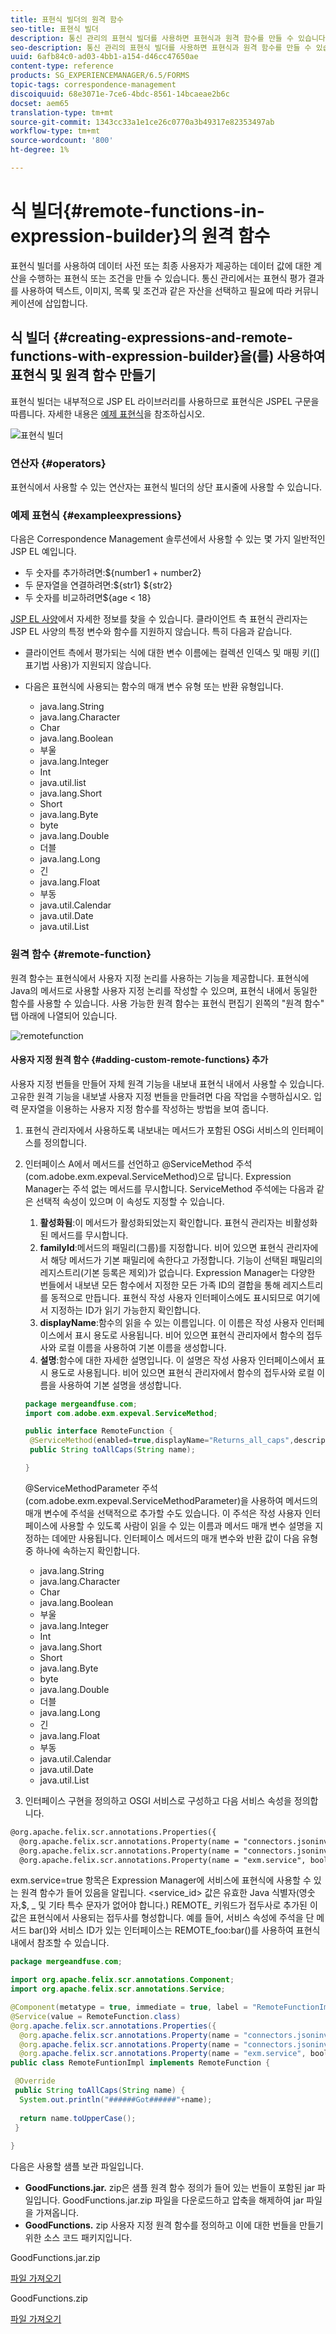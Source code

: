 ```yaml
---
title: 표현식 빌더의 원격 함수
seo-title: 표현식 빌더
description: 통신 관리의 표현식 빌더를 사용하면 표현식과 원격 함수를 만들 수 있습니다.
seo-description: 통신 관리의 표현식 빌더를 사용하면 표현식과 원격 함수를 만들 수 있습니다.
uuid: 6afb84c0-ad03-4bb1-a154-d46cc47650ae
content-type: reference
products: SG_EXPERIENCEMANAGER/6.5/FORMS
topic-tags: correspondence-management
discoiquuid: 68e3071e-7ce6-4bdc-8561-14bcaeae2b6c
docset: aem65
translation-type: tm+mt
source-git-commit: 1343cc33a1e1ce26c0770a3b49317e82353497ab
workflow-type: tm+mt
source-wordcount: '800'
ht-degree: 1%

---
```



# 식 빌더{#remote-functions-in-expression-builder}의 원격 함수

표현식 빌더를 사용하여 데이터 사전 또는 최종 사용자가 제공하는 데이터 값에 대한 계산을 수행하는 표현식 또는 조건을 만들 수 있습니다. 통신 관리에서는 표현식 평가 결과를 사용하여 텍스트, 이미지, 목록 및 조건과 같은 자산을 선택하고 필요에 따라 커뮤니케이션에 삽입합니다.

## 식 빌더 {#creating-expressions-and-remote-functions-with-expression-builder}을(를) 사용하여 표현식 및 원격 함수 만들기

표현식 빌더는 내부적으로 JSP EL 라이브러리를 사용하므로 표현식은 JSPEL 구문을 따릅니다. 자세한 내용은 [예제 표현식](#exampleexpressions)을 참조하십시오.

![표현식 빌더](assets/expressionbuilder.png)

### 연산자 {#operators}

표현식에서 사용할 수 있는 연산자는 표현식 빌더의 상단 표시줄에 사용할 수 있습니다.

### 예제 표현식 {#exampleexpressions}

다음은 Correspondence Management 솔루션에서 사용할 수 있는 몇 가지 일반적인 JSP EL 예입니다.

* 두 숫자를 추가하려면:${number1 + number2}
* 두 문자열을 연결하려면:${str1} ${str2}
* 두 숫자를 비교하려면${age &lt; 18}

[JSP EL 사양](https://download.oracle.com/otn-pub/jcp/jsp-2.1-fr-spec-oth-JSpec/jsp-2_1-fr-spec-el.pdf)에서 자세한 정보를 찾을 수 있습니다. 클라이언트 측 표현식 관리자는 JSP EL 사양의 특정 변수와 함수를 지원하지 않습니다. 특히 다음과 같습니다.

* 클라이언트 측에서 평가되는 식에 대한 변수 이름에는 컬렉션 인덱스 및 매핑 키([] 표기법 사용)가 지원되지 않습니다.
* 다음은 표현식에 사용되는 함수의 매개 변수 유형 또는 반환 유형입니다.

   * java.lang.String
   * java.lang.Character
   * Char
   * java.lang.Boolean
   * 부울
   * java.lang.Integer
   * Int
   * java.util.list
   * java.lang.Short
   * Short
   * java.lang.Byte
   * byte
   * java.lang.Double
   * 더블
   * java.lang.Long
   * 긴
   * java.lang.Float
   * 부동
   * java.util.Calendar
   * java.util.Date
   * java.util.List

### 원격 함수 {#remote-function}

원격 함수는 표현식에서 사용자 지정 논리를 사용하는 기능을 제공합니다. 표현식에 Java의 메서드로 사용할 사용자 지정 논리를 작성할 수 있으며, 표현식 내에서 동일한 함수를 사용할 수 있습니다. 사용 가능한 원격 함수는 표현식 편집기 왼쪽의 &quot;원격 함수&quot; 탭 아래에 나열되어 있습니다.

![remotefunction](assets/remotefunction.png)

#### 사용자 지정 원격 함수 {#adding-custom-remote-functions} 추가

사용자 지정 번들을 만들어 자체 원격 기능을 내보내 표현식 내에서 사용할 수 있습니다. 고유한 원격 기능을 내보낼 사용자 지정 번들을 만들려면 다음 작업을 수행하십시오. 입력 문자열을 이용하는 사용자 지정 함수를 작성하는 방법을 보여 줍니다.

1. 표현식 관리자에서 사용하도록 내보내는 메서드가 포함된 OSGi 서비스의 인터페이스를 정의합니다.
1. 인터페이스 A에서 메서드를 선언하고 @ServiceMethod 주석(com.adobe.exm.expeval.ServiceMethod)으로 답니다. Expression Manager는 주석 없는 메서드를 무시합니다. ServiceMethod 주석에는 다음과 같은 선택적 속성이 있으며 이 속성도 지정할 수 있습니다.

   1. **활성화됨**:이 메서드가 활성화되었는지 확인합니다. 표현식 관리자는 비활성화된 메서드를 무시합니다.
   1. **familyId**:메서드의 패밀리(그룹)를 지정합니다. 비어 있으면 표현식 관리자에서 해당 메서드가 기본 패밀리에 속한다고 가정합니다. 기능이 선택된 패밀리의 레지스트리(기본 등록은 제외)가 없습니다. Expression Manager는 다양한 번들에서 내보낸 모든 함수에서 지정한 모든 가족 ID의 결합을 통해 레지스트리를 동적으로 만듭니다. 표현식 작성 사용자 인터페이스에도 표시되므로 여기에서 지정하는 ID가 읽기 가능한지 확인합니다.
   1. **displayName**:함수의 읽을 수 있는 이름입니다. 이 이름은 작성 사용자 인터페이스에서 표시 용도로 사용됩니다. 비어 있으면 표현식 관리자에서 함수의 접두사와 로컬 이름을 사용하여 기본 이름을 생성합니다.
   1. **설명**:함수에 대한 자세한 설명입니다. 이 설명은 작성 사용자 인터페이스에서 표시 용도로 사용됩니다. 비어 있으면 표현식 관리자에서 함수의 접두사와 로컬 이름을 사용하여 기본 설명을 생성합니다.

   ```java
   package mergeandfuse.com;
   import com.adobe.exm.expeval.ServiceMethod;
   
   public interface RemoteFunction {
    @ServiceMethod(enabled=true,displayName="Returns_all_caps",description="Function to convert to all CAPS", familyId="remote")
    public String toAllCaps(String name);
   
   }
   ```

   @ServiceMethodParameter 주석(com.adobe.exm.expeval.ServiceMethodParameter)을 사용하여 메서드의 매개 변수에 주석을 선택적으로 추가할 수도 있습니다. 이 주석은 작성 사용자 인터페이스에 사용할 수 있도록 사람이 읽을 수 있는 이름과 메서드 매개 변수 설명을 지정하는 데에만 사용됩니다. 인터페이스 메서드의 매개 변수와 반환 값이 다음 유형 중 하나에 속하는지 확인합니다.

   * java.lang.String
   * java.lang.Character
   * Char
   * java.lang.Boolean
   * 부울
   * java.lang.Integer
   * Int
   * java.lang.Short
   * Short
   * java.lang.Byte
   * byte
   * java.lang.Double
   * 더블
   * java.lang.Long
   * 긴
   * java.lang.Float
   * 부동
   * java.util.Calendar
   * java.util.Date
   * java.util.List


1. 인터페이스 구현을 정의하고 OSGI 서비스로 구성하고 다음 서비스 속성을 정의합니다.

```jsp
@org.apache.felix.scr.annotations.Properties({
  @org.apache.felix.scr.annotations.Property(name = "connectors.jsoninvoker", boolValue = true),
  @org.apache.felix.scr.annotations.Property(name = "connectors.jsoninvoker.alias", value = "<service_id>"),
  @org.apache.felix.scr.annotations.Property(name = "exm.service", boolValue = true)})
```

exm.service=true 항목은 Expression Manager에 서비스에 표현식에 사용할 수 있는 원격 함수가 들어 있음을 알립니다. &lt;service_id> 값은 유효한 Java 식별자(영숫자,$, _ 및 기타 특수 문자가 없어야 합니다.) REMOTE_ 키워드가 접두사로 추가된 이 값은 표현식에서 사용되는 접두사를 형성합니다. 예를 들어, 서비스 속성에 주석을 단 메서드 bar()와 서비스 ID가 있는 인터페이스는 REMOTE_foo:bar()를 사용하여 표현식 내에서 참조할 수 있습니다.

```java
package mergeandfuse.com;

import org.apache.felix.scr.annotations.Component;
import org.apache.felix.scr.annotations.Service;

@Component(metatype = true, immediate = true, label = "RemoteFunctionImpl")
@Service(value = RemoteFunction.class)
@org.apache.felix.scr.annotations.Properties({
  @org.apache.felix.scr.annotations.Property(name = "connectors.jsoninvoker", boolValue = true),
  @org.apache.felix.scr.annotations.Property(name = "connectors.jsoninvoker.alias", value = "test1"),
  @org.apache.felix.scr.annotations.Property(name = "exm.service", boolValue = true)})
public class RemoteFuntionImpl implements RemoteFunction {

 @Override
 public String toAllCaps(String name) {
  System.out.println("######Got######"+name);
  
  return name.toUpperCase();
 }
 
}
```

다음은 사용할 샘플 보관 파일입니다.

* **GoodFunctions.jar.** zip은 샘플 원격 함수 정의가 들어 있는 번들이 포함된 jar 파일입니다. GoodFunctions.jar.zip 파일을 다운로드하고 압축을 해제하여 jar 파일을 가져옵니다.
* **GoodFunctions.** zip 사용자 지정 원격 함수를 정의하고 이에 대한 번들을 만들기 위한 소스 코드 패키지입니다.

GoodFunctions.jar.zip

[파일 가져오기](assets/goodfunctions.jar.zip)

GoodFunctions.zip

[파일 가져오기](assets/goodfunctions.zip)
